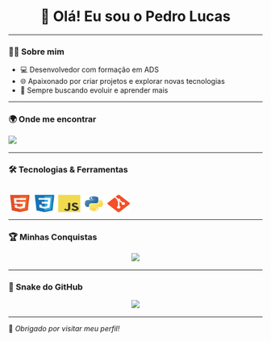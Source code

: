 <h1 align="center">👋 Olá! Eu sou o Pedro Lucas</h1>

---

### 🧑‍💻 Sobre mim
- 💻 Desenvolvedor com formação em ADS
- 🌐 Apaixonado por criar projetos e explorar novas tecnologias
- 🚀 Sempre buscando evoluir e aprender mais

---

### 🌍 Onde me encontrar
<a href="https://www.linkedin.com/in/pedrolucasbragaximenes/" target="_blank">
  <img src="https://img.shields.io/badge/LinkedIn-0077B5?style=for-the-badge&logo=linkedin&logoColor=white" />
</a>

---

### 🛠️ Tecnologias & Ferramentas
<div style="display: inline_block"><br/>
  <img align="center" alt="HTML" height="35" width="45" src="https://raw.githubusercontent.com/devicons/devicon/master/icons/html5/html5-original.svg">
  <img align="center" alt="CSS" height="35" width="45" src="https://raw.githubusercontent.com/devicons/devicon/master/icons/css3/css3-original.svg">
  <img align="center" alt="JavaScript" height="35" width="45" src="https://raw.githubusercontent.com/devicons/devicon/master/icons/javascript/javascript-original.svg">
  <img align="center" alt="Python" height="35" width="45" src="https://raw.githubusercontent.com/devicons/devicon/master/icons/python/python-original.svg">
  <img align="center" alt="Git" height="35" width="45" src="https://raw.githubusercontent.com/devicons/devicon/master/icons/git/git-original.svg">
</div>

---

### 🏆 Minhas Conquistas
<div align="center">

  <img src="https://github-profile-trophy.vercel.app/?username=PedroLucasBragaXimenes&theme=dracula&margin-w=10" />

</div>

---

### 🐍 Snake do GitHub
<div align="center">
  <img src="https://github.com/PedroLucasBragaXimenes/PedroLucasBragaXimenes/blob/output/github-contribution-grid-snake.svg" />
</div>

---

🌟 _Obrigado por visitar meu perfil!_

